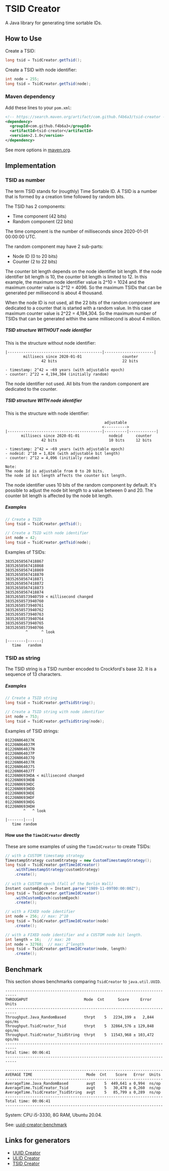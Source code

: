 
# TSID Creator

A Java library for generating time sortable IDs.

How to Use
------------------------------------------------------

Create a TSID:

```java
long tsid = TsidCreator.getTsid();
```

Create a TSID with node identifier:

```java
int node = 255;
long tsid = TsidCreator.getTsid(node);
```

### Maven dependency

Add these lines to your `pom.xml`:

```xml
<!-- https://search.maven.org/artifact/com.github.f4b6a3/tsid-creator -->
<dependency>
  <groupId>com.github.f4b6a3</groupId>
  <artifactId>tsid-creator</artifactId>
  <version>2.1.0</version>
</dependency>
```
See more options in [maven.org](https://search.maven.org/artifact/com.github.f4b6a3/tsid-creator).

Implementation
------------------------------------------------------

### TSID as number

The term TSID stands for (rougthly) Time Sortable ID. A TSID is a number that is formed by a creation time followed by random bits.

The TSID has 2 components:

- Time component (42 bits)
- Random component (22 bits)

The time component is the number of milliseconds since 2020-01-01 00:00:00 UTC.

The random component may have 2 sub-parts:

- Node ID (0 to 20 bits)
- Counter (2 to 22 bits)

The counter bit length depends on the node identifier bit length. If the node identifier bit length is 10, the counter bit length is limited to 12. In this example, the maximum node identifier value is 2^10 = 1024 and the maximum counter value is 2^12 = 4096. So the maximum TSIDs that can be generated per millisecond is about 4 thousand.

When the node ID is not used, all the 22 bits of the random component are dedicated to a counter that is started with a random value. In this case maximum counter value is 2^22 = 4,194,304. So the maximum number of TSIDs that can be generated within the same millisecond is about 4 million.

##### TSID structure WITHOUT node identifier

This is the structure without node identifier:

```
|------------------------------------------|----------------------|
        millisecs since 2020-01-01                  counter
                42 bits                             22 bits

- timestamp: 2^42 = ~69 years (with adjustable epoch)
- counter: 2^22 = 4,194,304 (initially random)
```

The node identifier not used. All bits from the random component are dedicated to the counter.

##### TSID structure WITH node identifier

This is the structure with node identifier:

```
                                            adjustable
                                           <---------->
|------------------------------------------|----------|------------|
       millisecs since 2020-01-01             nodeid      counter
                42 bits                       10 bits     12 bits

- timestamp: 2^42 = ~69 years (with adjustable epoch)
- nodeid: 2^10 = 1,024 (with adjustable bit length)
- counter: 2^12 = 4,096 (initially random)

Note:
The node Id is adjustable from 0 to 20 bits. 
The node id bit length affects the counter bit length.
```

The node identifier uses 10 bits of the random component by default. It's possible to adjust the node bit length to a value between 0 and 20. The counter bit length is affected by the node bit length.

##### Examples

```java
// Create a TSID
long tsid = TsidCreator.getTsid();
```

```java
// Create a TSID with node identifier
int node = 42;
long tsid = TsidCreator.getTsid(node);
```

Examples of TSIDs:

```text
38352658567418867
38352658567418868
38352658567418869
38352658567418870
38352658567418871
38352658567418872
38352658567418873
38352658567418874
38352658573940759 < millisecond changed
38352658573940760
38352658573940761
38352658573940762
38352658573940763
38352658573940764
38352658573940765
38352658573940766
         ^      ^ look
                                   
|--------|------|
   time   random
```

### TSID as string

The TSID string is a TSID number encoded to Crockford's base 32. It is a sequence of 13 characters.

##### Examples

```java
// Create a TSID string
long tsid = TsidCreator.getTsidString();
```

```java
// Create a TSID string with node identifier
int node = 753;
long tsid = TsidCreator.getTsidString(node);
```

Examples of TSID strings:

```text
01226N0640J7K
01226N0640J7M
01226N0640J7N
01226N0640J7P
01226N0640J7Q
01226N0640J7R
01226N0640J7S
01226N0640J7T
01226N0693HDA < millisecond changed
01226N0693HDB
01226N0693HDC
01226N0693HDD
01226N0693HDE
01226N0693HDF
01226N0693HDG
01226N0693HDH
        ^   ^ look
                                   
|-------|---|
   time random
```

#### How use the `TimeIdCreator` directly

These are some examples of using the `TimeIdCreator` to create TSIDs:

```java
// with a CUSTOM timestamp strategy
TimestampStrategy customStrategy = new CustomTimestampStrategy();
long tsid = TsidCreator.getTimeIdCreator()
	.withTimestampStrategy(customStrategy)
	.create();
	
// with a CUSTOM epoch (fall of the Berlin Wall)
Instant customEpoch = Instant.parse("1989-11-09T00:00:00Z");
long tsid = TsidCreator.getTimeIdCreator()
	.withCustomEpoch(customEpoch)
	.create();

```
```java
// with a FIXED node identifier
int node = 256; // max: 2^10
long tsid = TsidCreator.getTimeIdCreator(node)
	.create();
```
```java
// with a FIXED node identifier and a CUSTOM node bit length.
int length = 16;   // max: 20
int node = 32768;  // max: 2^length
long tsid = TsidCreator.getTimeIdCreator(node, length)
	.create();
```

Benchmark
------------------------------------------------------

This section shows benchmarks comparing `TsidCreator` to `java.util.UUID`.

```
---------------------------------------------------------------------------
THROUGHPUT                         Mode  Cnt      Score     Error   Units
---------------------------------------------------------------------------
Throughput.Java_RandomBased        thrpt    5   2234,199 ±   2,844  ops/ms
Throughput.TsidCreator_Tsid        thrpt    5  32864,576 ± 129,848  ops/ms
Throughput.TsidCreator_TsidString  thrpt    5  11543,968 ± 103,472  ops/ms
---------------------------------------------------------------------------
Total time: 00:06:41
---------------------------------------------------------------------------
```

```
----------------------------------------------------------------------
AVERAGE TIME                        Mode  Cnt    Score   Error  Units
----------------------------------------------------------------------
AverageTime.Java_RandomBased        avgt    5  449,641 ± 0,994  ns/op
AverageTime.TsidCreator_Tsid        avgt    5   30,478 ± 0,260  ns/op
AverageTime.TsidCreator_TsidString  avgt    5   85,799 ± 0,289  ns/op
----------------------------------------------------------------------
Total time: 00:06:41
----------------------------------------------------------------------
```

System: CPU i5-3330, 8G RAM, Ubuntu 20.04.

See: [uuid-creator-benchmark](https://github.com/fabiolimace/uuid-creator-benchmark)

Links for generators
-------------------------------------------
* [UUID Creator](https://github.com/f4b6a3/uuid-creator)
* [ULID Creator](https://github.com/f4b6a3/ulid-creator)
* [TSID Creator](https://github.com/f4b6a3/tsid-creator)
